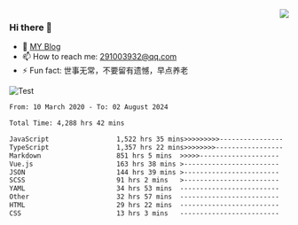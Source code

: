 <img align='right' src='https://github-readme-stats.vercel.app/api?username=niaogege&show_icons=true&theme=radical'/>

### Hi there 👋

- 🌱 [MY Blog](https://bythewayer.com/)
- 📫 How to reach me: 291003932@qq.com
- ⚡ Fun fact:  世事无常，不要留有遗憾，早点养老

![Test](https://github-readme-stats.vercel.app/api/top-langs/?username=niaogege&layout=compact)

<!--START_SECTION:waka-->

```txt
From: 10 March 2020 - To: 02 August 2024

Total Time: 4,288 hrs 42 mins

JavaScript                 1,522 hrs 35 mins>>>>>>>>>----------------   35.50 %
TypeScript                 1,357 hrs 22 mins>>>>>>>>-----------------   31.65 %
Markdown                   851 hrs 5 mins  >>>>>--------------------   19.85 %
Vue.js                     163 hrs 38 mins >------------------------   03.82 %
JSON                       144 hrs 39 mins >------------------------   03.37 %
SCSS                       91 hrs 2 mins   >------------------------   02.12 %
YAML                       34 hrs 53 mins  -------------------------   00.81 %
Other                      32 hrs 57 mins  -------------------------   00.77 %
HTML                       29 hrs 22 mins  -------------------------   00.68 %
CSS                        13 hrs 3 mins   -------------------------   00.30 %
```

<!--END_SECTION:waka-->
